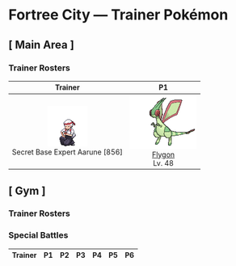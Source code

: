 # Fortree City — Trainer Pokémon

## [ Main Area ]

### Trainer Rosters

| Trainer | P1 |
|:-------:|:--:|
| ![Secret Base Expert Aarune](../../assets/trainers/expert.png "Secret Base Expert Aarune")<br>Secret Base Expert Aarune [856] | <div class="sprite-cell">![Flygon](../../assets/sprites/flygon/front.gif "Flygon: Flygon whips up a sandstorm by flapping its wings. The wings create a series of notes that sound like singing. Because the “singing” is the only thing that can be heard in a sandstorm, this Pokémon is said to be the desert spirit.")<br>[Flygon](../../pokemon/flygon.md)<br>Lv. 48</div> |

## [ Gym ]

### Trainer Rosters

### Special Battles

| Trainer | P1 | P2 | P3 | P4 | P5 | P6 |
|:-------:|:--:|:--:|:--:|:--:|:--:|:--:|

